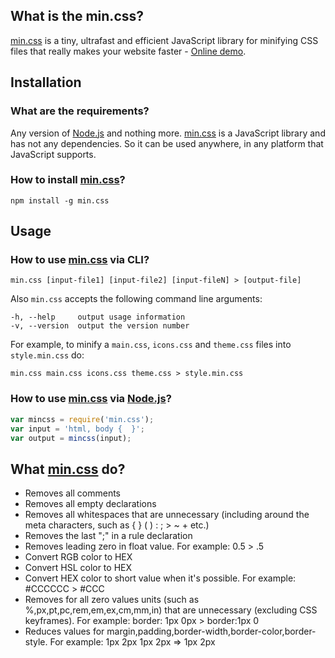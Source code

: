 ## What is the min.css?

[min.css] is a tiny, ultrafast and efficient JavaScript library for minifying CSS files
that really makes your website faster - [Online demo](https://rawgit.com/w3core/min.css/master/demo.html).

## Installation

### What are the requirements?

Any version of [Node.js] and nothing more. [min.css] is a JavaScript library and
has not any dependencies. So it can be used anywhere, in any platform that 
JavaScript supports.

### How to install [min.css]?

```
npm install -g min.css
```

## Usage

### How to use [min.css] via CLI?

```
min.css [input-file1] [input-file2] [input-fileN] > [output-file]
```

Also `min.css` accepts the following command line arguments:

```
-h, --help     output usage information
-v, --version  output the version number
```

For example, to minify a `main.css`, `icons.css` and `theme.css` files into `style.min.css` do:

```
min.css main.css icons.css theme.css > style.min.css
```

### How to use [min.css] via [Node.js]?

```javascript
var mincss = require('min.css');
var input = 'html, body {  }';
var output = mincss(input);
```
## What [min.css] do?
* Removes all comments
* Removes all empty declarations
* Removes all whitespaces that are unnecessary (including around the meta characters, such as { } ( ) : ; > ~ + etc.)
* Removes the last ";" in a rule declaration
* Removes leading zero in float value. For example: 0.5 > .5
* Convert RGB color to HEX
* Convert HSL color to HEX
* Convert HEX color to short value when it's possible. For example: #CCCCCC > #CCC
* Removes for all zero values units (such as %,px,pt,pc,rem,em,ex,cm,mm,in) that are unnecessary (excluding CSS keyframes). For example: border: 1px 0px > border:1px 0
* Reduces values for margin,padding,border-width,border-color,border-style. For example: 1px 2px 1px 2px => 1px 2px

[node.js]: https://nodejs.org/
[min.css]: https://www.npmjs.com/package/min.css
